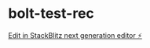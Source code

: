# bolt-test-rec

[Edit in StackBlitz next generation editor ⚡️](https://stackblitz.com/~/github.com/yuto-ueda/bolt-test-rec)